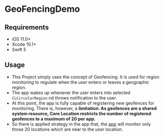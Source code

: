 # GeoFencingDemo

 ## Requirements

- iOS 11.0+
- Xcode 10.1+
- Swift 5

## Usage
- This Project simply uses the concept of  Geofencing. It is used for region monitoring to regulate when the user enters or leaves a geographic region. 
- The app wakes up whenever the user enters into selected `CLCircularRegion` nd throws notification to the user.
- At this point, the app is fully capable of registering new geofences for monitoring. There is, however, a **limitation: As geofences are a shared system resource, Core Location restricts the number of registered geofences to a maximum of 20 per app.**
- So there is applied strategy in the app that, the [app](https://www.youtube.com/watch?v=ybEIrTCf6yI) will monitor only those 20 locations which are near to the user location.



